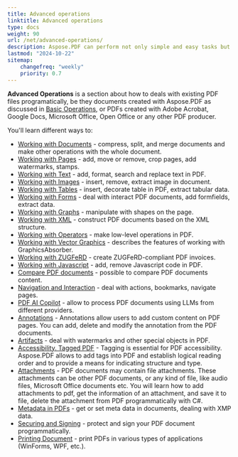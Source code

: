 ```yaml
---
title: Advanced operations
linktitle: Advanced operations
type: docs
weight: 90
url: /net/advanced-operations/
description: Aspose.PDF can perform not only simple and easy tasks but also cope with more complex goals. Check the next section for advanced users and developers.
lastmod: "2024-10-22"
sitemap:
    changefreq: "weekly"
    priority: 0.7
---
```

<script type="application/ld+json">
{
    "@context": "https://schema.org",
    "@type": "TechArticle",
    "headline": "Advanced operations",
    "alternativeHeadline": "Unlock Complex PDF Manipulation with New Features in C#",
    "abstract": "Discover the powerful capabilities of Aspose.PDF for .NET advanced operations, designed for both novice and experienced developers. This feature enables intricate manipulations of PDF files, from compressing and merging documents to intricate text searches and form management, all while maintaining seamless integration with various PDF sources like Adobe Acrobat and Microsoft Office. Unlock a new level of efficiency in document handling and manipulation with this versatile toolset",
    "author": {
        "@type": "Person",
        "name": "Anastasiia Holub",
        "givenName": "Anastasiia",
        "familyName": "Holub",
        "url": "https://www.linkedin.com/in/anastasiia-holub-750430225/"
    },
    "genre": "pdf document generation",
    "wordcount": "521",
    "proficiencyLevel": "Beginner",
    "publisher": {
        "@type": "Organization",
        "name": "Aspose.PDF for .NET",
        "url": "https://products.aspose.com/pdf",
        "logo": "https://www.aspose.cloud/templates/aspose/img/products/pdf/aspose_pdf-for-net.svg",
        "alternateName": "Aspose",
        "sameAs": [
            "https://facebook.com/aspose.pdf/",
            "https://twitter.com/asposepdf",
            "https://www.youtube.com/channel/UCmV9sEg_QWYPi6BJJs7ELOg/featured",
            "https://www.linkedin.com/company/aspose",
            "https://stackoverflow.com/questions/tagged/aspose",
            "https://aspose.quora.com/",
            "https://aspose.github.io/"
        ],
        "contactPoint": [
            {
                "@type": "ContactPoint",
                "telephone": "+1 903 306 1676",
                "contactType": "sales",
                "areaServed": "US",
                "availableLanguage": "en"
            },
            {
                "@type": "ContactPoint",
                "telephone": "+44 141 628 8900",
                "contactType": "sales",
                "areaServed": "GB",
                "availableLanguage": "en"
            },
            {
                "@type": "ContactPoint",
                "telephone": "+61 2 8006 6987",
                "contactType": "sales",
                "areaServed": "AU",
                "availableLanguage": "en"
            }
        ]
    },
    "url": "/net/advanced-operations/",
    "mainEntityOfPage": {
        "@type": "WebPage",
        "@id": "/net/advanced-operations/"
    },
    "dateModified": "2024-11-25",
    "description": "Aspose.PDF can perform not only simple and easy tasks but also cope with more complex goals. Check the next section for advanced users and developers."
}
</script>

**Advanced Operations** is a section about how to deals with existing PDF files programatically, be they documents created with Aspose.PDF as discussed in [Basic Operations](/pdf/net/basic-operations/), or PDFs created with Adobe Acrobat, Google Docs, Microsoft Office, Open Office or any other PDF producer.

You'll learn different ways to:

- [Working with Documents](/pdf/net/working-with-documents/) - compress, split, and merge documents and make other operations with the whole document.
- [Working with Pages](/pdf/net/working-with-pages/) - add, move or remove, crop pages, add watermarks, stamps.
- [Working with Text](/pdf/net/working-with-text/) - add, format, search and replace text in PDF.
- [Working with Images](/pdf/net/working-with-images/) - insert, remove, extract image in document.
- [Working with Tables](/pdf/net/working-with-tables/) - insert, decorate table in PDF, extract tabular data.
- [Working with Forms](/pdf/net/working-with-forms/) - deal with interact PDF documents, add formfields, extract data.
- [Working with Graphs](/pdf/net/working-with-graphs/) - manipulate with shapes on the page.
- [Working with XML](/pdf/net/working-with-xml) - construct PDF documents based on the XML structure.
- [Working with Operators](/pdf/net/working-with-operators/) - make low-level operations in PDF.
- [Working with Vector Graphics](/pdf/net/working-with-vector-graphics) - describes the features of working with GraphicsAbsorber.
- [Working with ZUGFeRD](pdf/net/working-with-zugferd) - create ZUGFeRD-compliant PDF invoices.
- [Working with Javascript](pdf/net/working-with-javascript) - add, remove Javascript code in PDF.
- [Compare PDF documents](/pdf/net/compare-pdf-documents/) - possible to compare PDF documents content.
- [Navigation and Interaction](/pdf/net/navigation-and-interaction/) - deal with actions, bookmarks, navigate pages.
- [PDF AI Copilot](/pdf/net/ai-copilot/) - allow to process PDF documents using LLMs from different providers.
- [Annotations](/pdf/net/annotations/) - Annotations allow users to add custom content on PDF pages. You can add, delete and modify the annotation from the PDF documents.
- [Artifacts](/pdf/net/artifacts/) - deal with watermarks and other special objects in PDF.
- [Accessibility. Tagged PDF](/pdf/net/accessibility-tagged-pdf/) - Tagging is essential for PDF accessibility. Aspose.PDF allows to add tags into PDF and establish logical reading order and to provide a means for indicating structure and type.
- [Attachments](/pdf/net/attachments/) - PDF documents may contain file attachments. These attachments can be other PDF documents, or any kind of file, like audio files, Microsoft Office documents etc. You will learn how to add attachments to pdf, get the information of an attachment, and save it to file, delete the attachment from PDF programmatically with C#.
- [Metadata in PDFs](/pdf/net/pdf-file-metadata/) - get or set meta data in documents, dealing with XMP data.
- [Securing and Signing](/pdf/net/securing-and-signing/) - protect and sign your PDF document programmatically.
- [Printing Document](/pdf/net/printing-document/) - print PDFs in various types of applications (WinForms, WPF, etc.).

<script type="application/ld+json">
{
    "@context": "http://schema.org",
    "@type": "SoftwareApplication",
    "name": "Aspose.PDF for .NET Library",
    "image": "https://www.aspose.cloud/templates/aspose/img/products/pdf/aspose_pdf-for-net.svg",
    "url": "https://www.aspose.com/",
    "publisher": {
        "@type": "Organization",
        "name": "Aspose.PDF",
        "url": "https://products.aspose.com/pdf",
        "logo": "https://www.aspose.cloud/templates/aspose/img/products/pdf/aspose_pdf-for-net.svg",
        "alternateName": "Aspose",
        "sameAs": [
            "https://facebook.com/aspose.pdf/",
            "https://twitter.com/asposepdf",
            "https://www.youtube.com/channel/UCmV9sEg_QWYPi6BJJs7ELOg/featured",
            "https://www.linkedin.com/company/aspose",
            "https://stackoverflow.com/questions/tagged/aspose",
            "https://aspose.quora.com/",
            "https://aspose.github.io/"
        ],
        "contactPoint": [
            {
                "@type": "ContactPoint",
                "telephone": "+1 903 306 1676",
                "contactType": "sales",
                "areaServed": "US",
                "availableLanguage": "en"
            },
            {
                "@type": "ContactPoint",
                "telephone": "+44 141 628 8900",
                "contactType": "sales",
                "areaServed": "GB",
                "availableLanguage": "en"
            },
            {
                "@type": "ContactPoint",
                "telephone": "+61 2 8006 6987",
                "contactType": "sales",
                "areaServed": "AU",
                "availableLanguage": "en"
            }
        ]
    },
    "offers": {
        "@type": "Offer",
        "price": "1199",
        "priceCurrency": "USD"
    },
    "applicationCategory": "PDF Manipulation Library for .NET",
    "downloadUrl": "https://www.nuget.org/packages/Aspose.PDF/",
    "operatingSystem": "Windows, MacOS, Linux",
    "screenshot": "https://docs.aspose.com/pdf/net/create-pdf-document/screenshot.png",
    "softwareVersion": "2022.1",
    "aggregateRating": {
        "@type": "AggregateRating",
        "ratingValue": "5",
        "ratingCount": "16"
    }
}
</script>
